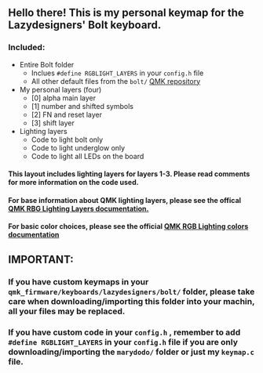 ## Hello there! This is my personal keymap for the Lazydesigners' Bolt keyboard. 

### Included:
  * Entire Bolt folder
    * Inclues `#define RGBLIGHT_LAYERS` in your `config.h` file
    * All other default files from the `bolt/` [QMK repository](https://github.com/qmk/qmk_firmware)
  * My personal layers (four)
    * [0] alpha main layer
    * [1] number and shifted symbols
    * [2] FN and reset layer
    * [3] shift layer
  * Lighting layers
    * Code to light bolt only
    * Code to light underglow only
    * Code to light all LEDs on the board

#### This layout includes lighting layers for layers 1-3. Please read comments for more information on the code used. 

#### For base information about QMK lighting layers, please see the offical [QMK RBG Lighting Layers documentation.](https://docs.qmk.fm/#/feature_rgblight?id=lighting-layers)

#### For basic color choices, please see the official [QMK RGB Lighting colors documentation](https://docs.qmk.fm/#/feature_rgblight?id=colors)

## IMPORTANT:
### If you have custom keymaps in your `qmk_firmware/keyboards/lazydesigners/bolt/` folder, please take care when downloading/importing this folder into your machin, all your files may be replaced. 
### If you have custom  code in  your `config.h` , remember to add `#define RGBLIGHT_LAYERS` in your `config.h` file if you are only downloading/importing the `marydodo/` folder or just my `keymap.c` file.
